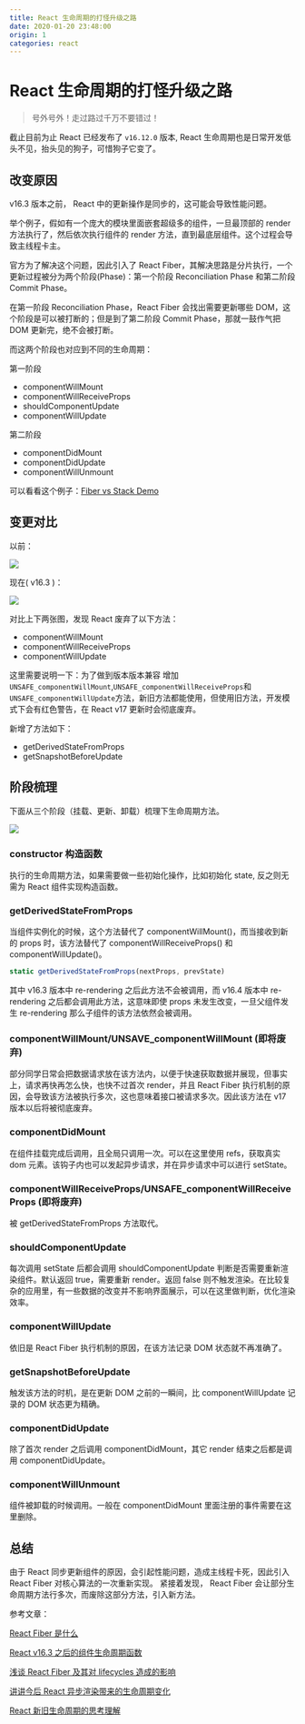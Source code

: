 ```yaml
---
title: React 生命周期的打怪升级之路
date: 2020-01-20 23:48:00
origin: 1
categories: react
---
```


# React 生命周期的打怪升级之路

> 号外号外！走过路过千万不要错过！

截止目前为止 React 已经发布了 `v16.12.0` 版本, React 生命周期也是日常开发低头不见，抬头见的狗子，可惜狗子它变了。

## 改变原因

v16.3 版本之前， React 中的更新操作是同步的，这可能会导致性能问题。

举个例子，假如有一个庞大的模块里面嵌套超级多的组件，一旦最顶部的 render 方法执行了，然后依次执行组件的 render 方法，直到最底层组件。这个过程会导致主线程卡主。

官方为了解决这个问题，因此引入了 React Fiber，其解决思路是分片执行，一个更新过程被分为两个阶段(Phase)：第一个阶段 Reconciliation Phase 和第二阶段 Commit Phase。

在第一阶段 Reconciliation Phase，React Fiber 会找出需要更新哪些 DOM，这个阶段是可以被打断的；但是到了第二阶段 Commit Phase，那就一鼓作气把 DOM 更新完，绝不会被打断。

而这两个阶段也对应到不同的生命周期：

第一阶段

- componentWillMount
- componentWillReceiveProps
- shouldComponentUpdate
- componentWillUpdate

第二阶段

- componentDidMount
- componentDidUpdate
- componentWillUnmount

可以看看这个例子：[Fiber vs Stack Demo](https://claudiopro.github.io/react-fiber-vs-stack-demo/)

## 变更对比

以前：

![](http://cdn.rnode.me/images/20200120001848.png)

现在( v16.3 )：

![](http://cdn.rnode.me/images/20200120001707.png)

对比上下两张图，发现 React 废弃了以下方法：

- componentWillMount
- componentWillReceiveProps
- componentWillUpdate

这里需要说明一下：为了做到版本版本兼容 增加 `UNSAFE_componentWillMount`,`UNSAFE_componentWillReceiveProps`和`UNSAFE_componentWillUpdate`方法，新旧方法都能使用，但使用旧方法，开发模式下会有红色警告，在 React v17 更新时会彻底废弃。

新增了方法如下：

- getDerivedStateFromProps
- getSnapshotBeforeUpdate

## 阶段梳理

下面从三个阶段（挂载、更新、卸载）梳理下生命周期方法。

![](http://cdn.rnode.me/images/20200120002540.png)

### constructor 构造函数

执行的生命周期方法，如果需要做一些初始化操作，比如初始化 state, 反之则无需为 React 组件实现构造函数。

### getDerivedStateFromProps

当组件实例化的时候，这个方法替代了 componentWillMount()，而当接收到新的 props 时，该方法替代了 componentWillReceiveProps() 和 componentWillUpdate()。

```javascript
static getDerivedStateFromProps(nextProps, prevState)
```

其中 v16.3 版本中 re-rendering 之后此方法不会被调用，而 v16.4 版本中 re-rendering 之后都会调用此方法，这意味即使 props 未发生改变，一旦父组件发生 re-rendering 那么子组件的该方法依然会被调用。

### componentWillMount/UNSAVE_componentWillMount (即将废弃)

部分同学日常会把数据请求放在该方法内，以便于快速获取数据并展现，但事实上，请求再快再怎么快，也快不过首次 render，并且 React Fiber 执行机制的原因，会导致该方法被执行多次，这也意味着接口被请求多次。因此该方法在 v17 版本以后将被彻底废弃。

### componentDidMount

在组件挂载完成后调用，且全局只调用一次。可以在这里使用 refs，获取真实 dom 元素。该钩子内也可以发起异步请求，并在异步请求中可以进行 setState。

### componentWillReceiveProps/UNSAFE_componentWillReceiveProps (即将废弃)

被 getDerivedStateFromProps 方法取代。

### shouldComponentUpdate

每次调用 setState 后都会调用 shouldComponentUpdate 判断是否需要重新渲染组件。默认返回 true，需要重新 render。返回 false 则不触发渲染。在比较复杂的应用里，有一些数据的改变并不影响界面展示，可以在这里做判断，优化渲染效率。

### componentWillUpdate

依旧是 React Fiber 执行机制的原因，在该方法记录 DOM 状态就不再准确了。

### getSnapshotBeforeUpdate

触发该方法的时机，是在更新 DOM 之前的一瞬间，比 componentWillUpdate 记录的 DOM 状态更为精确。

### componentDidUpdate

除了首次 render 之后调用 componentDidMount，其它 render 结束之后都是调用 componentDidUpdate。

### componentWillUnmount

组件被卸载的时候调用。一般在 componentDidMount 里面注册的事件需要在这里删除。

## 总结

由于 React 同步更新组件的原因，会引起性能问题，造成主线程卡死，因此引入 React Fiber 对核心算法的一次重新实现。 紧接着发现， React Fiber 会让部分生命周期方法行多次，而废除这部分方法，引入新方法。

参考文章：

[React Fiber 是什么](https://zhuanlan.zhihu.com/p/26027085)

[React v16.3 之后的组件生命周期函数](https://zhuanlan.zhihu.com/p/38030418)

[浅谈 React Fiber 及其对 lifecycles 造成的影响](https://blog.techbridge.cc/2018/03/31/react-fiber-and-lifecycle-change/)

[讲讲今后 React 异步渲染带来的生命周期变化](https://juejin.im/post/5abf4a09f265da237719899d)

[React 新旧生命周期的思考理解](https://zhuanlan.zhihu.com/p/65124686)
